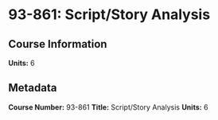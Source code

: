 # 93-861: Script/Story Analysis

## Course Information

**Units:** 6

## Metadata

**Course Number:** 93-861
**Title:** Script/Story Analysis
**Units:** 6

